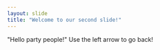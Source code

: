 ```yaml
---
layout: slide
title: "Welcome to our second slide!"
---
```

"Hello party people!"
Use the left arrow to go back!
